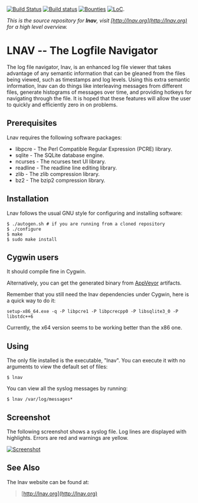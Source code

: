 [![Build Status](https://travis-ci.org/tstack/lnav.png)](https://travis-ci.org/tstack/lnav)
[![Build status](https://ci.appveyor.com/api/projects/status/24wskehb7j7a65ro?svg=true)](https://ci.appveyor.com/project/tstack/lnav)
[![Bounties](https://img.shields.io/bountysource/team/lnav/activity.svg)](https://www.bountysource.com/teams/lnav)
[![LoC](https://tokei.rs/b1/github/tstack/lnav)](https://github.com/tstack/lnav).

_This is the source repository for **lnav**, visit [http://lnav.org](http://lnav.org) for a high level overview._

LNAV -- The Logfile Navigator
=============================

The log file navigator, lnav, is an enhanced log file viewer that
takes advantage of any semantic information that can be gleaned from
the files being viewed, such as timestamps and log levels.  Using this
extra semantic information, lnav can do things like interleaving
messages from different files, generate histograms of messages over
time, and providing hotkeys for navigating through the file.  It is
hoped that these features will allow the user to quickly and
efficiently zero in on problems.


Prerequisites
-------------

Lnav requires the following software packages:

  * libpcre   - The Perl Compatible Regular Expression (PCRE) library.
  * sqlite    - The SQLite database engine.
  * ncurses   - The ncurses text UI library.
  * readline  - The readline line editing library.
  * zlib      - The zlib compression library.
  * bz2       - The bzip2 compression library.


Installation
------------

Lnav follows the usual GNU style for configuring and installing software:

    $ ./autogen.sh # if you are running from a cloned repository
    $ ./configure
    $ make
    $ sudo make install


Cygwin users
------------

It should compile fine in Cygwin.

Alternatively, you can get the generated binary from [AppVeyor](https://ci.appveyor.com/project/tstack/lnav) artifacts.

Remember that you still need the lnav dependencies under Cygwin, here is a quick way to do it:

`setup-x86_64.exe -q -P libpcre1 -P libpcrecpp0 -P libsqlite3_0 -P libstdc++6`

Currently, the x64 version seems to be working better than the x86 one.


Using
-----

The only file installed is the executable, "lnav".  You can execute it
with no arguments to view the default set of files:

    $ lnav

You can view all the syslog messages by running:

    $ lnav /var/log/messages*


Screenshot
----------

The following screenshot shows a syslog file. Log lines are displayed with
highlights. Errors are red and warnings are yellow.

[![Screenshot](http://tstack.github.io/lnav/lnav-syslog-thumb.png)](http://tstack.github.io/lnav/lnav-syslog.png)

See Also
--------

The lnav website can be found at:

> [http://lnav.org](http://lnav.org)

